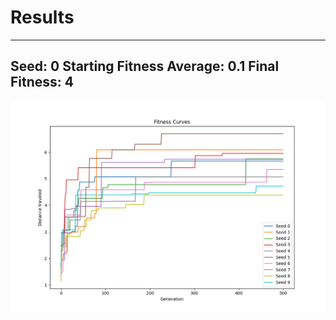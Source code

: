 # Results 

---
Seed: 0
Starting Fitness Average: 0.1
Final Fitness: 4
---
 ![alt text](https://github.com/itsgohtime/mybots/blob/final-project/docs/fitness%20curves.png)